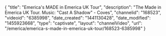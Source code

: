 {
    "title": "Emerica's MADE in Emerica UK Tour",
    "description": "The Made in Emerica UK Tour. Music: \"Cast A Shadow\" - Coves",
    "channelid": "168523",
    "videoid": "6385998",
    "date_created": "1441130428",
    "date_modified": "1455923668",
    "type": "captivate",
    "layout": "channelVideo",
    "url": "\/emerica\/emerica-s-made-in-emerica-uk-tour\/168523-6385998"
}